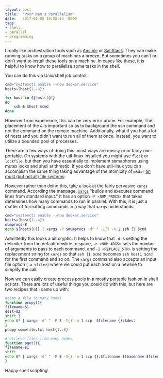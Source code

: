 ```yaml
---
layout: post
title:  "Poor Man's Parallelism"
date:   2017-01-08 10:58:14 -0500
tags: 
- shell
- parallel
- programming
---
```


I really like orchestration tools such as [Ansible][ansible] or [SaltStack][salt].
They can make running tasks on a group of machines a breeze.
But sometimes you can't or don't want to install these tools on a machine.
In cases like these, it is helpful to know how to parallelize some tasks in the shell.

You can do this via Unix/shell job control:

```bash
cmd="systemctl enable --now docker.service"
hosts=(host{1..4})

for host in ${hosts[@]}
do
	ssh & $host $cmd
done
```

However from experience, this can be very error prone.
For example, The placement of the `&` is important so as to background the ssh command and not the command on the remote machine.
Additionally, what if you had a lot of hosts and you didn't want to run all of them at once.
Instead, you want to utilize a bounded pool of processes.

There are a few ways of doing this: most ways are messy or or fairly non-portable.
On systems with the util-linux installed you might use `flock` or `lockfile`, but then you have essentially to implement semaphores using mutex locks and shell arithmetic.
If you don't have util-linux you can accomplish the same thing taking advantage of the atomicity of `mkdir` [on most (but not all) file systems][mkdir]:

However rather than doing this, take a look at the fairly pervasive `xargs` command.
According the manpage, [`xargs`][xargs] "builds and executes command lines from standard input."
It has an option `-P <NUM_PROCS>` that takes determines how many commands to run in parallel.
With this, it is just a matter of formatting commands in a way that `xargs` understands.

```bash
cmd="systemctl enable --now docker.service"
hosts=(host{1..4})
numprocs=8
echo ${hosts[@]} | xargs -P $numprocs -d" " -I{} -n 1 ssh {} $cmd
```

Admittedly this looks a bit cryptic. 
It helps to know that `-d` is setting the delimiter from the default newline to space, 
`-n <NUM_ARGS>` sets the number of arguments to pass to each command, and 
`-I <REPLACE_STR>` is setting the replacement string for `xargs` so that `ssh {} $cmd` becomes `ssh host1 $cmd` for the first command and so on.
The `xargs` command also accepts an input file option (`-a <file>`) where we could put each host on a newline to simplify the call.

Now we can easily create process pools in a mostly portable fashion in shell scripts.
There are lots of useful things you could do with this, but here are two recipes that I came up with:


```bash
#copy a file to many nodes
function pcopy(){
filename=$1
dest=$2
shift 2
echo $* | xargs -d" " -P 8 -I{} -n 1 scp  $filename {}:$dest
}
pcopy somefile.txt host{1..8}

#retrieve files from many nodes
function pget(){
filename=$1
shift
echo $* | xargs -d" " -P 8 -I{} -n 1 scp {}:$filename $(basename $filename).{}
}
```

Happy shell scripting!

[salt]: https://docs.saltstack.com
[ansible]: https://docs.ansible.com
[mkdir]: http://mywiki.wooledge.org/BashFAQ/045
[xargs]: https://linux.die.net/man/1/xargs
